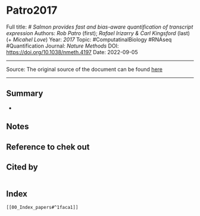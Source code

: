 # Patro2017
Full title: *# Salmon provides fast and bias-aware quantification of transcript expression*
	Authors: *Rob Patro* (first); *Rafael Irizarry & Carl Kingsford* (last) (+  *Micahel Love*)
Year: *2017*
Topic: #ComputatinalBiology #RNAseq #Quantification 
Journal: *Nature Methods*
DOI: https://doi.org/10.1038/nmeth.4197
Date: 2022-09-05

---

Source: The original source of the document can be found [here](https://www.nature.com/articles/nmeth.4197)

---

## Summary
- 

## Notes

## Reference to chek out

## Cited by
```query

```

## Index
	[[00_Index_papers#^1faca1]]
